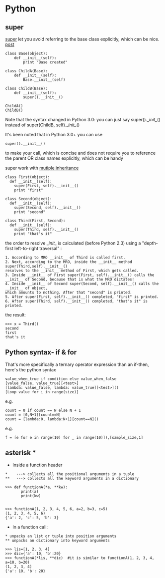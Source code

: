 # Python
## super
[super](https://docs.python.org/2/library/functions.html#super) let you avoid referring to the base class explicitly, which can be nice. [post](https://rhettinger.wordpress.com/2011/05/26/super-considered-super/)
```
class Base(object):
    def __init__(self):
        print "Base created"

class ChildA(Base):
    def __init__(self):
        Base.__init__(self)

class ChildB(Base):
    def __init__(self):
        super().__init__()

ChildA() 
ChildB()

```
Note that the syntax changed in Python 3.0: you can just say super().\__init\__() instead of super(ChildB, self).\__init\__() 

It's been noted that in Python 3.0+ you can use
```
super().__init__()
```
to make your call, which is concise and does not require you to reference the parent OR class names explicitly, which can be handy

super work with [mutiple inheritance](https://stackoverflow.com/questions/3277367/how-does-pythons-super-work-with-multiple-inheritance)
```
class First(object):
  def __init__(self):
    super(First, self).__init__()
    print "first"

class Second(object):
  def __init__(self):
    super(Second, self).__init__()
    print "second"

class Third(First, Second):
  def __init__(self):
    super(Third, self).__init__()
    print "that's it"

```

the order to resolve \__init\__ is calculated (before Python 2.3) using a "depth-first left-to-right traversal" :
```
1. According to MRO __init__ of Third is called first.
2. Next, according to the MRO, inside the __init__ method super(Third,self).__init__() 
resolves to the __init__ method of First, which gets called.
3. Inside __init__ of First super(First, self).__init__() calls the __init__ of Second, because that is what the MRO dictates!
4. Inside __init__ of Second super(Second, self).__init__() calls the __init__ of object,
which amounts to nothing. After that "second" is printed.
5. After super(First, self).__init__() completed, "first" is printed.
6. After super(Third, self).__init__() completed, "that's it" is printed.
```
the result:
```
>>> x = Third()
second
first
that's it
```
## Python syntax- if & for
That's more specifically a ternary operator expression than an if-then, here's the python syntax
```
value_when_true if condition else value_when_false
[value_false, value_true][<test>]
[lambda: value_false, lambda: value_true][<test>]()
[Loop value for i in range(size)]
```
e.g.
```
count = 0 if count == N else N + 1
count = [0,N+1][count==N]
count = [lambda:0, lambda:N+1][count==N]()
```
e.g.
```
f = [e for e in range(10) for _ in range(10)]),[sample_size,1]
```
## asterisk *
* Inside a function header
```
*    ---> collects all the positional arguments in a tuple
**   ---> collects all the keyword arguments in a dictionary
```
```
>>> def functionA(*a, **kw):
       print(a)
       print(kw)


>>> functionA(1, 2, 3, 4, 5, 6, a=2, b=3, c=5)
(1, 2, 3, 4, 5, 6)
{'a': 2, 'c': 5, 'b': 3}
```

* In a function call:
```
* unpacks an list or tuple into position arguments
** unpacks an dictionary into keyword arguments
```
```
>>> lis=[1, 2, 3, 4]
>>> dic={'a': 10, 'b':20}
>>> functionA(*lis, **dic)  #it is similar to functionA(1, 2, 3, 4, a=10, b=20)
(1, 2, 3, 4)
{'a': 10, 'b': 20}
```
